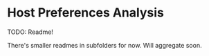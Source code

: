 # Host Preferences Analysis

TODO: Readme!

There's smaller readmes in subfolders for now. Will aggregate soon.
